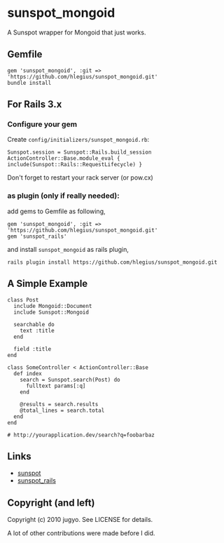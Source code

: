 sunspot_mongoid
====

A Sunspot wrapper for Mongoid that just works.

Gemfile
----
    gem 'sunspot_mongoid', :git => 'https://github.com/hlegius/sunspot_mongoid.git'
    bundle install

For Rails 3.x
----

### Configure your gem

Create `config/initializers/sunspot_mongoid.rb`:

    Sunspot.session = Sunspot::Rails.build_session
    ActionController::Base.module_eval { include(Sunspot::Rails::RequestLifecycle) }
    
Don't forget to restart your rack server (or pow.cx)

### as plugin (only if really needed):

add gems to Gemfile as following,

    gem 'sunspot_mongoid', :git => 'https://github.com/hlegius/sunspot_mongoid.git'
    gem 'sunspot_rails'

and install `sunspot_mongoid` as rails plugin,

    rails plugin install https://github.com/hlegius/sunspot_mongoid.git


A Simple Example
----

    class Post
      include Mongoid::Document
      include Sunspot::Mongoid

      searchable do
        text :title
      end

      field :title
    end

    class SomeController < ActionController::Base
      def index
        search = Sunspot.search(Post) do
          fulltext params[:q]
        end
        
        @results = search.results
        @total_lines = search.total
      end
    end

    # http://yourapplication.dev/search?q=foobarbaz

Links
----

* [sunspot](http://github.com/outoftime/sunspot)
* [sunspot_rails](http://github.com/outoftime/sunspot/tree/master/sunspot_rails/)



Copyright (and left)
----

Copyright (c) 2010 jugyo. See LICENSE for details.

A lot of other contributions were made before I did.